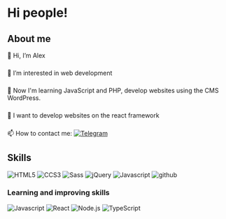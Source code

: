 # Hi people! #
## About me ##
👋 Hi, I’m Alex
###
👀 I’m interested in web development
###
🌱 Now I'm learning JavaScript and PHP, develop websites using the CMS WordPress.
###
💞️ I want to develop websites on the react framework
###
📫 How to contact me: [![Telegram](https://img.shields.io/badge/Telegram-26A5E4?style=for-the-badge&logo=Telegram&logoColor=white)](https://t.me/Alex_Bandco)
###


<!---
AlexBandco/AlexBandco is a ✨ special ✨ repository because its `README.md` (this file) appears on your GitHub profile.
You can click the Preview link to take a look at your changes.
--->
## Skills
![HTML5](https://img.shields.io/badge/HTML5-E34F26?style=for-the-badge&logo=HTML5&logoColor=white)
![CCS3](https://img.shields.io/badge/CSS3-1572B6?style=for-the-badge&logo=CSS3&logoColor=white)
![Sass](https://img.shields.io/badge/Sass-CC6699?style=for-the-badge&logo=CSS3&logoColor=white)
![jQuery](https://img.shields.io/badge/jQuery-0769AD?style=for-the-badge&logo=jQuery&logoColor=white)
![Javascript](https://img.shields.io/badge/Javascript-F7DF1E?style=for-the-badge&logo=Javascript&logoColor=white)
![github](https://img.shields.io/badge/GitHub-000000?style=for-the-badge&logo=GitHub&logoColor=white)
### Learning and improving skills
![Javascript](https://img.shields.io/badge/Javascript-F7DF1E?style=for-the-badge&logo=Javascript&logoColor=white)
![React](https://img.shields.io/badge/React-61DAFB?style=for-the-badge&logo=React&logoColor=white)
![Node.js](https://img.shields.io/badge/Node.js-339933?style=for-the-badge&logo=Node.js&logoColor=white)
![TypeScript](https://img.shields.io/badge/TypeScript-3178C6?style=for-the-badge&logo=TypeScript&logoColor=white)


